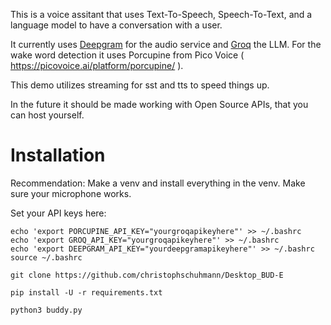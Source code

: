 This is a voice assitant that uses Text-To-Speech, Speech-To-Text, and a language model to have a conversation with a user.

It currently uses [Deepgram](www.deepgram.com) for the audio service and [Groq](https://groq.com/) the LLM. For the wake word detection it uses Porcupine from Pico Voice ( https://picovoice.ai/platform/porcupine/ ).

This demo utilizes streaming for sst and tts to speed things up.

In the future it should be made working with Open Source APIs, that you can host yourself.

# Installation
Recommendation: Make a venv and install everything in the venv. Make sure your microphone works.

Set your API keys here:
```
echo 'export PORCUPINE_API_KEY="yourgroqapikeyhere"' >> ~/.bashrc
echo 'export GROQ_API_KEY="yourgroqapikeyhere"' >> ~/.bashrc
echo 'export DEEPGRAM_API_KEY="yourdeepgramapikeyhere"' >> ~/.bashrc
source ~/.bashrc

git clone https://github.com/christophschuhmann/Desktop_BUD-E

pip install -U -r requirements.txt
 
python3 buddy.py
```
